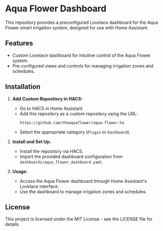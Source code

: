 # Aqua Flower Dashboard

This repository provides a preconfigured Lovelace dashboard for the Aqua Flower smart irrigation system, designed for use with Home Assistant.

## Features

- Custom Lovelace dashboard for intuitive control of the Aqua Flower system.
- Pre-configured views and controls for managing irrigation zones and schedules.

## Installation

1. **Add Custom Repository in HACS:**
   - Go to HACS in Home Assistant.
   - Add this repository as a custom repository using the URL:
     ```
     https://github.com/theaquaflower/aqua-flower-ha
     ```
   - Select the appropriate category (`Plugin` or `Dashboard`).

2. **Install and Set Up:**
   - Install the repository via HACS.
   - Import the provided dashboard configuration from `dashboards/aqua_flower_dashboard.yaml`.

3. **Usage:**
   - Access the Aqua Flower dashboard through Home Assistant's Lovelace interface.
   - Use the dashboard to manage irrigation zones and schedules.

## License

This project is licensed under the MIT License - see the LICENSE file for details.
